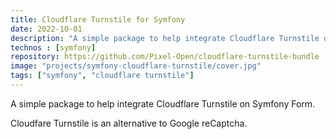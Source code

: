 ```yaml
---
title: Cloudflare Turnstile for Symfony
date: 2022-10-01
description: "A simple package to help integrate Cloudflare Turnstile on Symfony Form. Turnstile protects your form to spam bots."
technos : [symfony]
repository: https://github.com/Pixel-Open/cloudflare-turnstile-bundle
image: "projects/symfony-cloudflare-turnstile/cover.jpg"
tags: ["symfony", "cloudflare turnstile"]
---
```

A simple package to help integrate Cloudflare Turnstile on Symfony Form.

Cloudfare Turnstile is an alternative to Google reCaptcha.
<!-- break -->